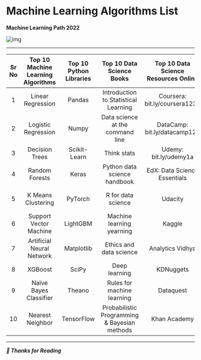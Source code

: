 # Machine Learning Algorithms List
**Machine Learning Path 2022**

![img](https://elephantscale.com/wp-content/uploads/2020/06/learning-path-ML-v2-watermarked-1024x639.png)

---

| Sr No | Top 10 Machine Learning **Algorithms** | Top 10 Python Libraries |          Top 10 Data Science Books           | Top 10 Data Science Resources Online | Top 10 Data Science Roles |
| :---: | :------------------------------------: | :---------------------: | :------------------------------------------: | :----------------------------------: | :-----------------------: |
|   1   |           Linear Regression            |         Pandas          |     Introduction to Statistical Learning     |    Coursera: bit.ly/coursera1234     |      Data Scientist       |
|   2   |          Logistic Regression           |          Numpy          |       Data science at the command line       |     DataCamp: bit.ly/datacamp123     |      Decision Maker       |
|   3   |             Decision Trees             |      Scikit-Learn       |                 Think stats                  |        Udemy: bit.ly/udemy1a         |          Analyst          |
|   4   |             Random Forests             |          Keras          |         Python data science handbook         |     EdX: Data Science Essentials     |       ETL Engineer        |
|   5   |           K Means Clustering           |         PyTorch         |              R for data science              |               Udacity                | Machine Learning Engineer |
|   6   |         Support Vector Machine         |        LightGBM         |          Machine learning yearning           |                Kaggle                |       Data Engineer       |
|   7   |       Artificial Neural Network        |       Matplotlib        |           Ethics and data science            |           Analytics Vidhya           |     Analytics Manager     |
|   8   |                XGBoost                 |          SciPy          |                Deep learning                 |              KDNuggets               |     Tableau Developer     |
|   9   |         Naïve Bayes Classifier         |         Theano          |          Rules for machine learning          |              Dataquest               |        Researcher         |
|  10   |            Nearest Neighbor            |       TensorFlow        | Probabilistic Programming & Bayesian methods |             Khan Academy             |        BI Analyst         |

---

***🙏 Thanks for Reading***
